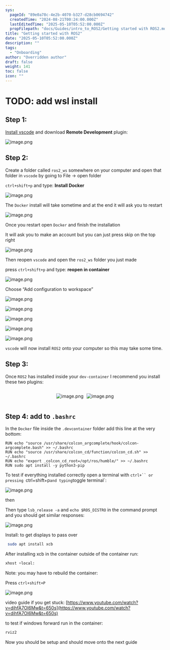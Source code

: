```yaml
---
sys:
  pageId: "89e0a78c-4e2b-4070-b327-d28cb0694742"
  createdTime: "2024-08-21T00:24:00.000Z"
  lastEditedTime: "2025-05-10T05:52:00.000Z"
  propFilepath: "docs/Guides/intro_to_ROS2/Getting started with ROS2.md"
title: "Getting started with ROS2"
date: "2025-05-10T05:52:00.000Z"
description: ""
tags:
  - "Onboarding"
author: "Overridden author"
draft: false
weight: 141
toc: false
icon: ""
---
```


# TODO: add wsl install

## Step 1:

[Install vscode](https://code.visualstudio.com/download) and download **Remote Development** plugin:

![image.png](https://prod-files-secure.s3.us-west-2.amazonaws.com/d518164a-d88e-44d1-a4ee-3adb3bd8bce0/efb52993-1881-4a40-b95e-6f020334f022/image.png?X-Amz-Algorithm=AWS4-HMAC-SHA256&X-Amz-Content-Sha256=UNSIGNED-PAYLOAD&X-Amz-Credential=ASIAZI2LB466WID7THYL%2F20250526%2Fus-west-2%2Fs3%2Faws4_request&X-Amz-Date=20250526T081926Z&X-Amz-Expires=3600&X-Amz-Security-Token=IQoJb3JpZ2luX2VjEHYaCXVzLXdlc3QtMiJIMEYCIQDtBdWgd1WRQ5FUlzjbgrQSeVJkC0sP2va9oal0nHglNwIhANUPzlcnLdFX7XSoT%2FKBPE1c1rkiFQogSJBUJei74%2Fy1Kv8DCD8QABoMNjM3NDIzMTgzODA1IgxXx98U48IWK33Ihbwq3APP51EJxxto%2BD%2FxP4QHpp4%2B8m%2Bay9pyOJVgYLysEM8Imf15E5ZsvbAWE%2B8rruSXDmgMSgjNpBZiBcKAa61%2BbPC8DP7jvExVkBBJh5ZpFugwt0Z3QMT%2FKiTikgggWl32FcvZiwTqYevC4MVJCEj%2FzvwrhKAYuG42RFnDn5hRVsdLs26WdufWUmawD4RsHA30JQSyHuqo2RCA8Zcn3gJOgF3%2BXzLBZgZaGFW%2Fcq4Uo6neUv7HHriM8ATGnuYEd%2BrRHYruUgy5rnhDuA4HYslZT8OAb5%2B5740UbJTi3ZYjFWBvQr%2BOePHPxd%2ByTDCJYf5gKj4WiY%2Bwbjhmcwp%2FZxSSj1iaSgXuZ7sOxb8E48Zonu9s5FnX%2BpGDQNaiIX8UX2ew%2BtRom2qRNpl0kUwDy%2Fm2rkK0cJj1YodGJh18I0DhE8kcGjNoS4lDEkrEf3Sxc2LMN6%2BdQfedbO7989dFnvcQFdsNvulXj52YQCfPQsjqpEwuOVZ6wmdKh3jArNwlFjKXHAs3ygUIVdMF76WZUyd%2Bm46t4ewdjrC1lipWxZnnI3hyYRpWkYBFoVT5lbYqequuLItrQK1RxhTh60vkF%2F7JnIrcOVl6LMgk0yOeIX9HCglLX3b565Q91q0l%2BdhbNzDSjdDBBjqkAWOA7Mujqi8Lhr6S8cYnlG4TAoxHzT0AhCH43acArEfcXlVC691jIehfuzL9ezfAt27jn4AaocV%2BBki%2F5zGGPAxm9f38JOlfeqS%2FV37FcC%2FE%2FELA1dRRZsNbb3bSY4se4Pvjz7lAgkw7VhwqpmFxaHZQukI1Ub8rD7mjenTG%2Fx9MEAoZT%2FjD4Nj9melnan9N6VX%2FqqJAWkPTmDRAYF5eWeJTswfy&X-Amz-Signature=30bccb4fae95f810cc72b36c70babc7dcf1f239394f67490866f8280d0ab98e2&X-Amz-SignedHeaders=host&x-id=GetObject)

## Step 2:

Create a folder called `ros2_ws` somewhere on your computer and open that folder in `vscode` by going to File → open folder 

`ctrl+shift+p` and type: **Install Docker**

![image.png](https://prod-files-secure.s3.us-west-2.amazonaws.com/d518164a-d88e-44d1-a4ee-3adb3bd8bce0/2269dc0e-1cd5-47ff-bceb-c04ad9b2eab0/image.png?X-Amz-Algorithm=AWS4-HMAC-SHA256&X-Amz-Content-Sha256=UNSIGNED-PAYLOAD&X-Amz-Credential=ASIAZI2LB466WID7THYL%2F20250526%2Fus-west-2%2Fs3%2Faws4_request&X-Amz-Date=20250526T081926Z&X-Amz-Expires=3600&X-Amz-Security-Token=IQoJb3JpZ2luX2VjEHYaCXVzLXdlc3QtMiJIMEYCIQDtBdWgd1WRQ5FUlzjbgrQSeVJkC0sP2va9oal0nHglNwIhANUPzlcnLdFX7XSoT%2FKBPE1c1rkiFQogSJBUJei74%2Fy1Kv8DCD8QABoMNjM3NDIzMTgzODA1IgxXx98U48IWK33Ihbwq3APP51EJxxto%2BD%2FxP4QHpp4%2B8m%2Bay9pyOJVgYLysEM8Imf15E5ZsvbAWE%2B8rruSXDmgMSgjNpBZiBcKAa61%2BbPC8DP7jvExVkBBJh5ZpFugwt0Z3QMT%2FKiTikgggWl32FcvZiwTqYevC4MVJCEj%2FzvwrhKAYuG42RFnDn5hRVsdLs26WdufWUmawD4RsHA30JQSyHuqo2RCA8Zcn3gJOgF3%2BXzLBZgZaGFW%2Fcq4Uo6neUv7HHriM8ATGnuYEd%2BrRHYruUgy5rnhDuA4HYslZT8OAb5%2B5740UbJTi3ZYjFWBvQr%2BOePHPxd%2ByTDCJYf5gKj4WiY%2Bwbjhmcwp%2FZxSSj1iaSgXuZ7sOxb8E48Zonu9s5FnX%2BpGDQNaiIX8UX2ew%2BtRom2qRNpl0kUwDy%2Fm2rkK0cJj1YodGJh18I0DhE8kcGjNoS4lDEkrEf3Sxc2LMN6%2BdQfedbO7989dFnvcQFdsNvulXj52YQCfPQsjqpEwuOVZ6wmdKh3jArNwlFjKXHAs3ygUIVdMF76WZUyd%2Bm46t4ewdjrC1lipWxZnnI3hyYRpWkYBFoVT5lbYqequuLItrQK1RxhTh60vkF%2F7JnIrcOVl6LMgk0yOeIX9HCglLX3b565Q91q0l%2BdhbNzDSjdDBBjqkAWOA7Mujqi8Lhr6S8cYnlG4TAoxHzT0AhCH43acArEfcXlVC691jIehfuzL9ezfAt27jn4AaocV%2BBki%2F5zGGPAxm9f38JOlfeqS%2FV37FcC%2FE%2FELA1dRRZsNbb3bSY4se4Pvjz7lAgkw7VhwqpmFxaHZQukI1Ub8rD7mjenTG%2Fx9MEAoZT%2FjD4Nj9melnan9N6VX%2FqqJAWkPTmDRAYF5eWeJTswfy&X-Amz-Signature=a078b2ba55ac49e0f8b1c5b344fe3748cc7c10c2c1eb760cd7161d8467ab1fb6&X-Amz-SignedHeaders=host&x-id=GetObject)

The `Docker` install will take sometime and at the end it will ask you to restart

![image.png](https://prod-files-secure.s3.us-west-2.amazonaws.com/d518164a-d88e-44d1-a4ee-3adb3bd8bce0/ed233f78-be33-4b1f-b89c-9c346c0e961e/image.png?X-Amz-Algorithm=AWS4-HMAC-SHA256&X-Amz-Content-Sha256=UNSIGNED-PAYLOAD&X-Amz-Credential=ASIAZI2LB466WID7THYL%2F20250526%2Fus-west-2%2Fs3%2Faws4_request&X-Amz-Date=20250526T081926Z&X-Amz-Expires=3600&X-Amz-Security-Token=IQoJb3JpZ2luX2VjEHYaCXVzLXdlc3QtMiJIMEYCIQDtBdWgd1WRQ5FUlzjbgrQSeVJkC0sP2va9oal0nHglNwIhANUPzlcnLdFX7XSoT%2FKBPE1c1rkiFQogSJBUJei74%2Fy1Kv8DCD8QABoMNjM3NDIzMTgzODA1IgxXx98U48IWK33Ihbwq3APP51EJxxto%2BD%2FxP4QHpp4%2B8m%2Bay9pyOJVgYLysEM8Imf15E5ZsvbAWE%2B8rruSXDmgMSgjNpBZiBcKAa61%2BbPC8DP7jvExVkBBJh5ZpFugwt0Z3QMT%2FKiTikgggWl32FcvZiwTqYevC4MVJCEj%2FzvwrhKAYuG42RFnDn5hRVsdLs26WdufWUmawD4RsHA30JQSyHuqo2RCA8Zcn3gJOgF3%2BXzLBZgZaGFW%2Fcq4Uo6neUv7HHriM8ATGnuYEd%2BrRHYruUgy5rnhDuA4HYslZT8OAb5%2B5740UbJTi3ZYjFWBvQr%2BOePHPxd%2ByTDCJYf5gKj4WiY%2Bwbjhmcwp%2FZxSSj1iaSgXuZ7sOxb8E48Zonu9s5FnX%2BpGDQNaiIX8UX2ew%2BtRom2qRNpl0kUwDy%2Fm2rkK0cJj1YodGJh18I0DhE8kcGjNoS4lDEkrEf3Sxc2LMN6%2BdQfedbO7989dFnvcQFdsNvulXj52YQCfPQsjqpEwuOVZ6wmdKh3jArNwlFjKXHAs3ygUIVdMF76WZUyd%2Bm46t4ewdjrC1lipWxZnnI3hyYRpWkYBFoVT5lbYqequuLItrQK1RxhTh60vkF%2F7JnIrcOVl6LMgk0yOeIX9HCglLX3b565Q91q0l%2BdhbNzDSjdDBBjqkAWOA7Mujqi8Lhr6S8cYnlG4TAoxHzT0AhCH43acArEfcXlVC691jIehfuzL9ezfAt27jn4AaocV%2BBki%2F5zGGPAxm9f38JOlfeqS%2FV37FcC%2FE%2FELA1dRRZsNbb3bSY4se4Pvjz7lAgkw7VhwqpmFxaHZQukI1Ub8rD7mjenTG%2Fx9MEAoZT%2FjD4Nj9melnan9N6VX%2FqqJAWkPTmDRAYF5eWeJTswfy&X-Amz-Signature=932123dccd595c49666336820f6ed1dc818ba5f0310e85cbf5ef23ef5261ea07&X-Amz-SignedHeaders=host&x-id=GetObject)

Once you restart open `Docker` and finish the installation

It will ask you to make an account but you can just press skip on the top right

![image.png](https://prod-files-secure.s3.us-west-2.amazonaws.com/d518164a-d88e-44d1-a4ee-3adb3bd8bce0/21010ad9-1659-4fd9-9f59-9932a09b2a3d/image.png?X-Amz-Algorithm=AWS4-HMAC-SHA256&X-Amz-Content-Sha256=UNSIGNED-PAYLOAD&X-Amz-Credential=ASIAZI2LB466WID7THYL%2F20250526%2Fus-west-2%2Fs3%2Faws4_request&X-Amz-Date=20250526T081926Z&X-Amz-Expires=3600&X-Amz-Security-Token=IQoJb3JpZ2luX2VjEHYaCXVzLXdlc3QtMiJIMEYCIQDtBdWgd1WRQ5FUlzjbgrQSeVJkC0sP2va9oal0nHglNwIhANUPzlcnLdFX7XSoT%2FKBPE1c1rkiFQogSJBUJei74%2Fy1Kv8DCD8QABoMNjM3NDIzMTgzODA1IgxXx98U48IWK33Ihbwq3APP51EJxxto%2BD%2FxP4QHpp4%2B8m%2Bay9pyOJVgYLysEM8Imf15E5ZsvbAWE%2B8rruSXDmgMSgjNpBZiBcKAa61%2BbPC8DP7jvExVkBBJh5ZpFugwt0Z3QMT%2FKiTikgggWl32FcvZiwTqYevC4MVJCEj%2FzvwrhKAYuG42RFnDn5hRVsdLs26WdufWUmawD4RsHA30JQSyHuqo2RCA8Zcn3gJOgF3%2BXzLBZgZaGFW%2Fcq4Uo6neUv7HHriM8ATGnuYEd%2BrRHYruUgy5rnhDuA4HYslZT8OAb5%2B5740UbJTi3ZYjFWBvQr%2BOePHPxd%2ByTDCJYf5gKj4WiY%2Bwbjhmcwp%2FZxSSj1iaSgXuZ7sOxb8E48Zonu9s5FnX%2BpGDQNaiIX8UX2ew%2BtRom2qRNpl0kUwDy%2Fm2rkK0cJj1YodGJh18I0DhE8kcGjNoS4lDEkrEf3Sxc2LMN6%2BdQfedbO7989dFnvcQFdsNvulXj52YQCfPQsjqpEwuOVZ6wmdKh3jArNwlFjKXHAs3ygUIVdMF76WZUyd%2Bm46t4ewdjrC1lipWxZnnI3hyYRpWkYBFoVT5lbYqequuLItrQK1RxhTh60vkF%2F7JnIrcOVl6LMgk0yOeIX9HCglLX3b565Q91q0l%2BdhbNzDSjdDBBjqkAWOA7Mujqi8Lhr6S8cYnlG4TAoxHzT0AhCH43acArEfcXlVC691jIehfuzL9ezfAt27jn4AaocV%2BBki%2F5zGGPAxm9f38JOlfeqS%2FV37FcC%2FE%2FELA1dRRZsNbb3bSY4se4Pvjz7lAgkw7VhwqpmFxaHZQukI1Ub8rD7mjenTG%2Fx9MEAoZT%2FjD4Nj9melnan9N6VX%2FqqJAWkPTmDRAYF5eWeJTswfy&X-Amz-Signature=4c95a671128fd8d026c80d30b9f33062a9c2411df490faf74a606f2a7d5be2b4&X-Amz-SignedHeaders=host&x-id=GetObject)

Then reopen `vscode` and open the `ros2_ws` folder you just made

press `ctrl+shift+p` and type: **reopen in container**

![image.png](https://prod-files-secure.s3.us-west-2.amazonaws.com/d518164a-d88e-44d1-a4ee-3adb3bd8bce0/4e93b8c2-41ad-488c-8095-c74205196118/image.png?X-Amz-Algorithm=AWS4-HMAC-SHA256&X-Amz-Content-Sha256=UNSIGNED-PAYLOAD&X-Amz-Credential=ASIAZI2LB466WID7THYL%2F20250526%2Fus-west-2%2Fs3%2Faws4_request&X-Amz-Date=20250526T081926Z&X-Amz-Expires=3600&X-Amz-Security-Token=IQoJb3JpZ2luX2VjEHYaCXVzLXdlc3QtMiJIMEYCIQDtBdWgd1WRQ5FUlzjbgrQSeVJkC0sP2va9oal0nHglNwIhANUPzlcnLdFX7XSoT%2FKBPE1c1rkiFQogSJBUJei74%2Fy1Kv8DCD8QABoMNjM3NDIzMTgzODA1IgxXx98U48IWK33Ihbwq3APP51EJxxto%2BD%2FxP4QHpp4%2B8m%2Bay9pyOJVgYLysEM8Imf15E5ZsvbAWE%2B8rruSXDmgMSgjNpBZiBcKAa61%2BbPC8DP7jvExVkBBJh5ZpFugwt0Z3QMT%2FKiTikgggWl32FcvZiwTqYevC4MVJCEj%2FzvwrhKAYuG42RFnDn5hRVsdLs26WdufWUmawD4RsHA30JQSyHuqo2RCA8Zcn3gJOgF3%2BXzLBZgZaGFW%2Fcq4Uo6neUv7HHriM8ATGnuYEd%2BrRHYruUgy5rnhDuA4HYslZT8OAb5%2B5740UbJTi3ZYjFWBvQr%2BOePHPxd%2ByTDCJYf5gKj4WiY%2Bwbjhmcwp%2FZxSSj1iaSgXuZ7sOxb8E48Zonu9s5FnX%2BpGDQNaiIX8UX2ew%2BtRom2qRNpl0kUwDy%2Fm2rkK0cJj1YodGJh18I0DhE8kcGjNoS4lDEkrEf3Sxc2LMN6%2BdQfedbO7989dFnvcQFdsNvulXj52YQCfPQsjqpEwuOVZ6wmdKh3jArNwlFjKXHAs3ygUIVdMF76WZUyd%2Bm46t4ewdjrC1lipWxZnnI3hyYRpWkYBFoVT5lbYqequuLItrQK1RxhTh60vkF%2F7JnIrcOVl6LMgk0yOeIX9HCglLX3b565Q91q0l%2BdhbNzDSjdDBBjqkAWOA7Mujqi8Lhr6S8cYnlG4TAoxHzT0AhCH43acArEfcXlVC691jIehfuzL9ezfAt27jn4AaocV%2BBki%2F5zGGPAxm9f38JOlfeqS%2FV37FcC%2FE%2FELA1dRRZsNbb3bSY4se4Pvjz7lAgkw7VhwqpmFxaHZQukI1Ub8rD7mjenTG%2Fx9MEAoZT%2FjD4Nj9melnan9N6VX%2FqqJAWkPTmDRAYF5eWeJTswfy&X-Amz-Signature=3f2593ac5bd3c6ab68ec0965c2c62d9984fb66c2b5f51f4eada50cfc682bcc6f&X-Amz-SignedHeaders=host&x-id=GetObject)

Choose “Add configuration to workspace”

![image.png](https://prod-files-secure.s3.us-west-2.amazonaws.com/d518164a-d88e-44d1-a4ee-3adb3bd8bce0/9560b282-5060-4989-ba37-97e7b2c22476/image.png?X-Amz-Algorithm=AWS4-HMAC-SHA256&X-Amz-Content-Sha256=UNSIGNED-PAYLOAD&X-Amz-Credential=ASIAZI2LB466WID7THYL%2F20250526%2Fus-west-2%2Fs3%2Faws4_request&X-Amz-Date=20250526T081926Z&X-Amz-Expires=3600&X-Amz-Security-Token=IQoJb3JpZ2luX2VjEHYaCXVzLXdlc3QtMiJIMEYCIQDtBdWgd1WRQ5FUlzjbgrQSeVJkC0sP2va9oal0nHglNwIhANUPzlcnLdFX7XSoT%2FKBPE1c1rkiFQogSJBUJei74%2Fy1Kv8DCD8QABoMNjM3NDIzMTgzODA1IgxXx98U48IWK33Ihbwq3APP51EJxxto%2BD%2FxP4QHpp4%2B8m%2Bay9pyOJVgYLysEM8Imf15E5ZsvbAWE%2B8rruSXDmgMSgjNpBZiBcKAa61%2BbPC8DP7jvExVkBBJh5ZpFugwt0Z3QMT%2FKiTikgggWl32FcvZiwTqYevC4MVJCEj%2FzvwrhKAYuG42RFnDn5hRVsdLs26WdufWUmawD4RsHA30JQSyHuqo2RCA8Zcn3gJOgF3%2BXzLBZgZaGFW%2Fcq4Uo6neUv7HHriM8ATGnuYEd%2BrRHYruUgy5rnhDuA4HYslZT8OAb5%2B5740UbJTi3ZYjFWBvQr%2BOePHPxd%2ByTDCJYf5gKj4WiY%2Bwbjhmcwp%2FZxSSj1iaSgXuZ7sOxb8E48Zonu9s5FnX%2BpGDQNaiIX8UX2ew%2BtRom2qRNpl0kUwDy%2Fm2rkK0cJj1YodGJh18I0DhE8kcGjNoS4lDEkrEf3Sxc2LMN6%2BdQfedbO7989dFnvcQFdsNvulXj52YQCfPQsjqpEwuOVZ6wmdKh3jArNwlFjKXHAs3ygUIVdMF76WZUyd%2Bm46t4ewdjrC1lipWxZnnI3hyYRpWkYBFoVT5lbYqequuLItrQK1RxhTh60vkF%2F7JnIrcOVl6LMgk0yOeIX9HCglLX3b565Q91q0l%2BdhbNzDSjdDBBjqkAWOA7Mujqi8Lhr6S8cYnlG4TAoxHzT0AhCH43acArEfcXlVC691jIehfuzL9ezfAt27jn4AaocV%2BBki%2F5zGGPAxm9f38JOlfeqS%2FV37FcC%2FE%2FELA1dRRZsNbb3bSY4se4Pvjz7lAgkw7VhwqpmFxaHZQukI1Ub8rD7mjenTG%2Fx9MEAoZT%2FjD4Nj9melnan9N6VX%2FqqJAWkPTmDRAYF5eWeJTswfy&X-Amz-Signature=d601ffe294770aaceaadbda77088578471794e51e10e0ad8b2979b1eb6964b4e&X-Amz-SignedHeaders=host&x-id=GetObject)

![image.png](https://prod-files-secure.s3.us-west-2.amazonaws.com/d518164a-d88e-44d1-a4ee-3adb3bd8bce0/2ee63f81-886b-48e8-a553-dc6e5eac99e4/image.png?X-Amz-Algorithm=AWS4-HMAC-SHA256&X-Amz-Content-Sha256=UNSIGNED-PAYLOAD&X-Amz-Credential=ASIAZI2LB466WID7THYL%2F20250526%2Fus-west-2%2Fs3%2Faws4_request&X-Amz-Date=20250526T081926Z&X-Amz-Expires=3600&X-Amz-Security-Token=IQoJb3JpZ2luX2VjEHYaCXVzLXdlc3QtMiJIMEYCIQDtBdWgd1WRQ5FUlzjbgrQSeVJkC0sP2va9oal0nHglNwIhANUPzlcnLdFX7XSoT%2FKBPE1c1rkiFQogSJBUJei74%2Fy1Kv8DCD8QABoMNjM3NDIzMTgzODA1IgxXx98U48IWK33Ihbwq3APP51EJxxto%2BD%2FxP4QHpp4%2B8m%2Bay9pyOJVgYLysEM8Imf15E5ZsvbAWE%2B8rruSXDmgMSgjNpBZiBcKAa61%2BbPC8DP7jvExVkBBJh5ZpFugwt0Z3QMT%2FKiTikgggWl32FcvZiwTqYevC4MVJCEj%2FzvwrhKAYuG42RFnDn5hRVsdLs26WdufWUmawD4RsHA30JQSyHuqo2RCA8Zcn3gJOgF3%2BXzLBZgZaGFW%2Fcq4Uo6neUv7HHriM8ATGnuYEd%2BrRHYruUgy5rnhDuA4HYslZT8OAb5%2B5740UbJTi3ZYjFWBvQr%2BOePHPxd%2ByTDCJYf5gKj4WiY%2Bwbjhmcwp%2FZxSSj1iaSgXuZ7sOxb8E48Zonu9s5FnX%2BpGDQNaiIX8UX2ew%2BtRom2qRNpl0kUwDy%2Fm2rkK0cJj1YodGJh18I0DhE8kcGjNoS4lDEkrEf3Sxc2LMN6%2BdQfedbO7989dFnvcQFdsNvulXj52YQCfPQsjqpEwuOVZ6wmdKh3jArNwlFjKXHAs3ygUIVdMF76WZUyd%2Bm46t4ewdjrC1lipWxZnnI3hyYRpWkYBFoVT5lbYqequuLItrQK1RxhTh60vkF%2F7JnIrcOVl6LMgk0yOeIX9HCglLX3b565Q91q0l%2BdhbNzDSjdDBBjqkAWOA7Mujqi8Lhr6S8cYnlG4TAoxHzT0AhCH43acArEfcXlVC691jIehfuzL9ezfAt27jn4AaocV%2BBki%2F5zGGPAxm9f38JOlfeqS%2FV37FcC%2FE%2FELA1dRRZsNbb3bSY4se4Pvjz7lAgkw7VhwqpmFxaHZQukI1Ub8rD7mjenTG%2Fx9MEAoZT%2FjD4Nj9melnan9N6VX%2FqqJAWkPTmDRAYF5eWeJTswfy&X-Amz-Signature=fbe41c3a01110c0220e092df16a8359d72fa2f4dc6c16ac6530d15026491a2f2&X-Amz-SignedHeaders=host&x-id=GetObject)

![image.png](https://prod-files-secure.s3.us-west-2.amazonaws.com/d518164a-d88e-44d1-a4ee-3adb3bd8bce0/ae1580b2-b048-407e-aed9-b584224a7a04/image.png?X-Amz-Algorithm=AWS4-HMAC-SHA256&X-Amz-Content-Sha256=UNSIGNED-PAYLOAD&X-Amz-Credential=ASIAZI2LB466WID7THYL%2F20250526%2Fus-west-2%2Fs3%2Faws4_request&X-Amz-Date=20250526T081926Z&X-Amz-Expires=3600&X-Amz-Security-Token=IQoJb3JpZ2luX2VjEHYaCXVzLXdlc3QtMiJIMEYCIQDtBdWgd1WRQ5FUlzjbgrQSeVJkC0sP2va9oal0nHglNwIhANUPzlcnLdFX7XSoT%2FKBPE1c1rkiFQogSJBUJei74%2Fy1Kv8DCD8QABoMNjM3NDIzMTgzODA1IgxXx98U48IWK33Ihbwq3APP51EJxxto%2BD%2FxP4QHpp4%2B8m%2Bay9pyOJVgYLysEM8Imf15E5ZsvbAWE%2B8rruSXDmgMSgjNpBZiBcKAa61%2BbPC8DP7jvExVkBBJh5ZpFugwt0Z3QMT%2FKiTikgggWl32FcvZiwTqYevC4MVJCEj%2FzvwrhKAYuG42RFnDn5hRVsdLs26WdufWUmawD4RsHA30JQSyHuqo2RCA8Zcn3gJOgF3%2BXzLBZgZaGFW%2Fcq4Uo6neUv7HHriM8ATGnuYEd%2BrRHYruUgy5rnhDuA4HYslZT8OAb5%2B5740UbJTi3ZYjFWBvQr%2BOePHPxd%2ByTDCJYf5gKj4WiY%2Bwbjhmcwp%2FZxSSj1iaSgXuZ7sOxb8E48Zonu9s5FnX%2BpGDQNaiIX8UX2ew%2BtRom2qRNpl0kUwDy%2Fm2rkK0cJj1YodGJh18I0DhE8kcGjNoS4lDEkrEf3Sxc2LMN6%2BdQfedbO7989dFnvcQFdsNvulXj52YQCfPQsjqpEwuOVZ6wmdKh3jArNwlFjKXHAs3ygUIVdMF76WZUyd%2Bm46t4ewdjrC1lipWxZnnI3hyYRpWkYBFoVT5lbYqequuLItrQK1RxhTh60vkF%2F7JnIrcOVl6LMgk0yOeIX9HCglLX3b565Q91q0l%2BdhbNzDSjdDBBjqkAWOA7Mujqi8Lhr6S8cYnlG4TAoxHzT0AhCH43acArEfcXlVC691jIehfuzL9ezfAt27jn4AaocV%2BBki%2F5zGGPAxm9f38JOlfeqS%2FV37FcC%2FE%2FELA1dRRZsNbb3bSY4se4Pvjz7lAgkw7VhwqpmFxaHZQukI1Ub8rD7mjenTG%2Fx9MEAoZT%2FjD4Nj9melnan9N6VX%2FqqJAWkPTmDRAYF5eWeJTswfy&X-Amz-Signature=acb5090d4e4fb7656a6b77b1b9cf3cca09e68eb167aef1536fa66c09e2af5285&X-Amz-SignedHeaders=host&x-id=GetObject)

![image.png](https://prod-files-secure.s3.us-west-2.amazonaws.com/d518164a-d88e-44d1-a4ee-3adb3bd8bce0/53255b28-f75e-430f-b9e3-c0ac8577e42b/image.png?X-Amz-Algorithm=AWS4-HMAC-SHA256&X-Amz-Content-Sha256=UNSIGNED-PAYLOAD&X-Amz-Credential=ASIAZI2LB466WID7THYL%2F20250526%2Fus-west-2%2Fs3%2Faws4_request&X-Amz-Date=20250526T081926Z&X-Amz-Expires=3600&X-Amz-Security-Token=IQoJb3JpZ2luX2VjEHYaCXVzLXdlc3QtMiJIMEYCIQDtBdWgd1WRQ5FUlzjbgrQSeVJkC0sP2va9oal0nHglNwIhANUPzlcnLdFX7XSoT%2FKBPE1c1rkiFQogSJBUJei74%2Fy1Kv8DCD8QABoMNjM3NDIzMTgzODA1IgxXx98U48IWK33Ihbwq3APP51EJxxto%2BD%2FxP4QHpp4%2B8m%2Bay9pyOJVgYLysEM8Imf15E5ZsvbAWE%2B8rruSXDmgMSgjNpBZiBcKAa61%2BbPC8DP7jvExVkBBJh5ZpFugwt0Z3QMT%2FKiTikgggWl32FcvZiwTqYevC4MVJCEj%2FzvwrhKAYuG42RFnDn5hRVsdLs26WdufWUmawD4RsHA30JQSyHuqo2RCA8Zcn3gJOgF3%2BXzLBZgZaGFW%2Fcq4Uo6neUv7HHriM8ATGnuYEd%2BrRHYruUgy5rnhDuA4HYslZT8OAb5%2B5740UbJTi3ZYjFWBvQr%2BOePHPxd%2ByTDCJYf5gKj4WiY%2Bwbjhmcwp%2FZxSSj1iaSgXuZ7sOxb8E48Zonu9s5FnX%2BpGDQNaiIX8UX2ew%2BtRom2qRNpl0kUwDy%2Fm2rkK0cJj1YodGJh18I0DhE8kcGjNoS4lDEkrEf3Sxc2LMN6%2BdQfedbO7989dFnvcQFdsNvulXj52YQCfPQsjqpEwuOVZ6wmdKh3jArNwlFjKXHAs3ygUIVdMF76WZUyd%2Bm46t4ewdjrC1lipWxZnnI3hyYRpWkYBFoVT5lbYqequuLItrQK1RxhTh60vkF%2F7JnIrcOVl6LMgk0yOeIX9HCglLX3b565Q91q0l%2BdhbNzDSjdDBBjqkAWOA7Mujqi8Lhr6S8cYnlG4TAoxHzT0AhCH43acArEfcXlVC691jIehfuzL9ezfAt27jn4AaocV%2BBki%2F5zGGPAxm9f38JOlfeqS%2FV37FcC%2FE%2FELA1dRRZsNbb3bSY4se4Pvjz7lAgkw7VhwqpmFxaHZQukI1Ub8rD7mjenTG%2Fx9MEAoZT%2FjD4Nj9melnan9N6VX%2FqqJAWkPTmDRAYF5eWeJTswfy&X-Amz-Signature=a701727565bf18ff08bca0d0dc3717672ebcf88d4ada874c0dc6dfc7709e37d8&X-Amz-SignedHeaders=host&x-id=GetObject)

![image.png](https://prod-files-secure.s3.us-west-2.amazonaws.com/d518164a-d88e-44d1-a4ee-3adb3bd8bce0/7c562767-5af9-4ffb-97d1-327bcdf4ee00/image.png?X-Amz-Algorithm=AWS4-HMAC-SHA256&X-Amz-Content-Sha256=UNSIGNED-PAYLOAD&X-Amz-Credential=ASIAZI2LB466WID7THYL%2F20250526%2Fus-west-2%2Fs3%2Faws4_request&X-Amz-Date=20250526T081926Z&X-Amz-Expires=3600&X-Amz-Security-Token=IQoJb3JpZ2luX2VjEHYaCXVzLXdlc3QtMiJIMEYCIQDtBdWgd1WRQ5FUlzjbgrQSeVJkC0sP2va9oal0nHglNwIhANUPzlcnLdFX7XSoT%2FKBPE1c1rkiFQogSJBUJei74%2Fy1Kv8DCD8QABoMNjM3NDIzMTgzODA1IgxXx98U48IWK33Ihbwq3APP51EJxxto%2BD%2FxP4QHpp4%2B8m%2Bay9pyOJVgYLysEM8Imf15E5ZsvbAWE%2B8rruSXDmgMSgjNpBZiBcKAa61%2BbPC8DP7jvExVkBBJh5ZpFugwt0Z3QMT%2FKiTikgggWl32FcvZiwTqYevC4MVJCEj%2FzvwrhKAYuG42RFnDn5hRVsdLs26WdufWUmawD4RsHA30JQSyHuqo2RCA8Zcn3gJOgF3%2BXzLBZgZaGFW%2Fcq4Uo6neUv7HHriM8ATGnuYEd%2BrRHYruUgy5rnhDuA4HYslZT8OAb5%2B5740UbJTi3ZYjFWBvQr%2BOePHPxd%2ByTDCJYf5gKj4WiY%2Bwbjhmcwp%2FZxSSj1iaSgXuZ7sOxb8E48Zonu9s5FnX%2BpGDQNaiIX8UX2ew%2BtRom2qRNpl0kUwDy%2Fm2rkK0cJj1YodGJh18I0DhE8kcGjNoS4lDEkrEf3Sxc2LMN6%2BdQfedbO7989dFnvcQFdsNvulXj52YQCfPQsjqpEwuOVZ6wmdKh3jArNwlFjKXHAs3ygUIVdMF76WZUyd%2Bm46t4ewdjrC1lipWxZnnI3hyYRpWkYBFoVT5lbYqequuLItrQK1RxhTh60vkF%2F7JnIrcOVl6LMgk0yOeIX9HCglLX3b565Q91q0l%2BdhbNzDSjdDBBjqkAWOA7Mujqi8Lhr6S8cYnlG4TAoxHzT0AhCH43acArEfcXlVC691jIehfuzL9ezfAt27jn4AaocV%2BBki%2F5zGGPAxm9f38JOlfeqS%2FV37FcC%2FE%2FELA1dRRZsNbb3bSY4se4Pvjz7lAgkw7VhwqpmFxaHZQukI1Ub8rD7mjenTG%2Fx9MEAoZT%2FjD4Nj9melnan9N6VX%2FqqJAWkPTmDRAYF5eWeJTswfy&X-Amz-Signature=4fa03cc7277f94b358a61c2727f52912c6f273f17ab456994f4036a4f87e34d6&X-Amz-SignedHeaders=host&x-id=GetObject)

`vscode` will now install `ROS2` onto your computer so this may take some time.

## Step 3:

Once `ROS2` has installed inside your `dev-container` I recommend you install these two plugins:

<div style="display: flex;flex-direction: row; column-gap:10px; max-width: 630px;justify-content: center;">
<div>

![image.png](https://prod-files-secure.s3.us-west-2.amazonaws.com/d518164a-d88e-44d1-a4ee-3adb3bd8bce0/3fc3d550-5a54-4ba1-ba6b-faa01cdb7369/image.png?X-Amz-Algorithm=AWS4-HMAC-SHA256&X-Amz-Content-Sha256=UNSIGNED-PAYLOAD&X-Amz-Credential=ASIAZI2LB466QS5UOFNZ%2F20250526%2Fus-west-2%2Fs3%2Faws4_request&X-Amz-Date=20250526T081937Z&X-Amz-Expires=3600&X-Amz-Security-Token=IQoJb3JpZ2luX2VjEHYaCXVzLXdlc3QtMiJGMEQCIHazpxNEXeBWTCxGhSj%2Fqhc4V2gH7WbowYI1rti5uNEPAiBrvJv2yr2ArClDA5r%2FBEFyLNCY3%2F3%2FkFBPdJjFA3hyTyr%2FAwg%2FEAAaDDYzNzQyMzE4MzgwNSIMvZVKV0G2cT%2BkdmFUKtwDFy24rKJdZvjOe5kY4%2BPHvi2aBJY3caUpmI8m3a1gh%2BJwYeCVbvWdSKeFGLQW7AObHNCA24KI6ELABhXEFcxeq%2BZikqsYnRsFtHiTpP3LdQWVkiX9DgrmwDAuzCfxWvLFnCB0J8wpgOkrRS4lbgecAd%2FnPb1kyi4uW3IF4W3Opa7S6mpL4MmTb8h%2BGDA8Si7h7y7Yr8at88KQDrdfJkhh3e5HgXzIGNoIwcLJCIzVmnnHvACsvQXcWZJwFuxte7%2FTsBZzHjd%2BXtOkgRGSRRhtPA1kHKu4qKa0cR%2B%2FwiXmui%2F%2BL1FjEsAC5B5VcsVwsHaWtDcnXWpKESvUjftCxZQ%2FglWh2NL%2BDmJnQJL1rju2HPy8t%2F76XgIRqo3aS6MS6%2FmeRpG3s4sCloMklTXcWsBd12nydQ91F%2FJMhpFyEZAB%2Bc8bcjtVwydLhxTOr9hMD7Kym1nvZjNUgAL1pcodgAfI3oblMgpeE5ht1%2FFmk%2F19h%2BvjOzsnQX7YVE9f1vThl3WFwXWiLg3ZNxvQ7AiwHhDR4YN1g5xYjPHy%2FrLZ2bU1SQEeUHtcIdC9XK6cLNakcR4LeFY1D4Q3KaXbE6AScJ0OyOBl8JK7MX%2BzM0Tbx1Zq03FzVPyaSzwRQqiKkeEw2o3QwQY6pgGdtqGbFic2EAYFwsOk%2F2d7ep8%2F2C4f1lAcuALs1ePJOjMifZb5G8fBEFOsZisC1WVyISUpxiUHzcWnwDBVzbAYio8ztzBScaLib0%2BXf1WZRK%2F27psNOXbQptpUPZKwmZXNz2i4B1aeJbCjLCA6iTUfdPPC8SLhIUlma4yz48k5dq8lyDHpuIMUX7Y%2FiSwlX%2BglBgXwqKTaHAF5pbIW4%2B6aycvjoAMT&X-Amz-Signature=345a5752049683dfc0053aaadb15efa328c9e31c6ad184811b9124590002f5da&X-Amz-SignedHeaders=host&x-id=GetObject)

</div>
<div>

![image.png](https://prod-files-secure.s3.us-west-2.amazonaws.com/d518164a-d88e-44d1-a4ee-3adb3bd8bce0/d994cc66-13c2-4093-a5a3-f84cf4601a82/image.png?X-Amz-Algorithm=AWS4-HMAC-SHA256&X-Amz-Content-Sha256=UNSIGNED-PAYLOAD&X-Amz-Credential=ASIAZI2LB466YGRP7KV4%2F20250526%2Fus-west-2%2Fs3%2Faws4_request&X-Amz-Date=20250526T081940Z&X-Amz-Expires=3600&X-Amz-Security-Token=IQoJb3JpZ2luX2VjEHYaCXVzLXdlc3QtMiJHMEUCIQCkQENpz6zA3K%2B9BQiBcHFY6vpJ4I%2FV3TSAhHRcfbltbgIgcPzbRkBKK8EeeeMR%2FtRxBYFY8%2F%2BNwmWWlZTqkeu6bXgq%2FwMIPxAAGgw2Mzc0MjMxODM4MDUiDJIf60EXS1Jk0oAHKCrcA4Kho6dk1h6mLm59Gaskvv3L65ziLMeJL%2Fo2HFGxAA3182n6BXEQf7esJr03habi%2B9%2BfPzUzmkRCOIdm230p%2Ff5NdKM%2FKPmxBbtEBLjPdRaldxNzaEKGf3Kx2BxutQv%2Fb34ez%2Fp70h6VuF1yRbvYql7A%2FuqegcF1ReNha3%2BXmsCOEWH1eicGmFgqlCWo%2B60xxKe6UVAdC9HjAGsuM7r%2BuNUgbziVH8C0R3zz5jiLs%2Bfjb%2BhoDRYsl1Iw97mmWFaEJ%2FezSqWhnaj0Ekn2YUZRm77SqsHK9uyuEx%2B2yvPiKdamdv5ENdQKDz8vDokuny%2Fsrs80K23108qjTYiu%2BijG28FyCpnCGhAhJ4AL8AKfL12QpCg9NyY3fG6l6%2BHSQTyG%2BpI28xiKPNwT4YPQhesjuoCINFu3tkGNE6ivwvajYjlA7qVFHBcHaYT4UimnK9%2BazsCIxuR7p59x4I8Pg6WfNtSJLHlHkANR8qVonowddz40%2F3qdNqVm%2F7WvPX%2F8iFVvywfnUSWGoa2QUDBAlaBni8yy2IcqBpoLy0ocLZCGcrHHFgfkhmXHoKgWJDmkse3kLbp9VfZAocr7Xr3zf4dpDb08o0vVWVtuCOONHvn3V976kEGuLjna%2FaYQeTRrMOaN0MEGOqUBBLNBqSBs2c%2FRnxHk3KBJTxzfac%2FuCsq3nuN1EeSQTfOQkY%2BAdyUdm5tHSgcCQADJTGAedajrevuJRS6GchbLvCouZ8X1BA0ySH%2BR%2BC1m1BKbLLXqx4iyEdIkVXUSlzD51VDpXFxB1hYTRuVdyTWcNZdaqyz3HBUaHLY%2Flyqd4wCAPrjxCy7azEGKeCNYHbo%2BSS3G%2BNiBTiWCh9JOtwADt6N9Deqx&X-Amz-Signature=1f335ffd614c5729336c63be09b99558f890263ecaf8afe013faf4dce12cbf89&X-Amz-SignedHeaders=host&x-id=GetObject)

</div>
</div>

## Step 4: add to `.bashrc`

In the `Docker` file inside the `.devcontainer` folder add this line at the very bottom: 

```docker
RUN echo "source /usr/share/colcon_argcomplete/hook/colcon-argcomplete.bash" >> ~/.bashrc
RUN echo "source /usr/share/colcon_cd/function/colcon_cd.sh" >> ~/.bashrc
RUN echo "export _colcon_cd_root=/opt/ros/humble/" >> ~/.bashrc
RUN sudo apt install -y python3-pip 
```

To test if everything installed correctly open a terminal with `ctrl+`` or pressing `ctrl+shift+p` and typing `toggle terminal`:

![image.png](https://prod-files-secure.s3.us-west-2.amazonaws.com/d518164a-d88e-44d1-a4ee-3adb3bd8bce0/6a4943d8-b04e-4c02-9a58-775f3384d1a5/image.png?X-Amz-Algorithm=AWS4-HMAC-SHA256&X-Amz-Content-Sha256=UNSIGNED-PAYLOAD&X-Amz-Credential=ASIAZI2LB466WID7THYL%2F20250526%2Fus-west-2%2Fs3%2Faws4_request&X-Amz-Date=20250526T081926Z&X-Amz-Expires=3600&X-Amz-Security-Token=IQoJb3JpZ2luX2VjEHYaCXVzLXdlc3QtMiJIMEYCIQDtBdWgd1WRQ5FUlzjbgrQSeVJkC0sP2va9oal0nHglNwIhANUPzlcnLdFX7XSoT%2FKBPE1c1rkiFQogSJBUJei74%2Fy1Kv8DCD8QABoMNjM3NDIzMTgzODA1IgxXx98U48IWK33Ihbwq3APP51EJxxto%2BD%2FxP4QHpp4%2B8m%2Bay9pyOJVgYLysEM8Imf15E5ZsvbAWE%2B8rruSXDmgMSgjNpBZiBcKAa61%2BbPC8DP7jvExVkBBJh5ZpFugwt0Z3QMT%2FKiTikgggWl32FcvZiwTqYevC4MVJCEj%2FzvwrhKAYuG42RFnDn5hRVsdLs26WdufWUmawD4RsHA30JQSyHuqo2RCA8Zcn3gJOgF3%2BXzLBZgZaGFW%2Fcq4Uo6neUv7HHriM8ATGnuYEd%2BrRHYruUgy5rnhDuA4HYslZT8OAb5%2B5740UbJTi3ZYjFWBvQr%2BOePHPxd%2ByTDCJYf5gKj4WiY%2Bwbjhmcwp%2FZxSSj1iaSgXuZ7sOxb8E48Zonu9s5FnX%2BpGDQNaiIX8UX2ew%2BtRom2qRNpl0kUwDy%2Fm2rkK0cJj1YodGJh18I0DhE8kcGjNoS4lDEkrEf3Sxc2LMN6%2BdQfedbO7989dFnvcQFdsNvulXj52YQCfPQsjqpEwuOVZ6wmdKh3jArNwlFjKXHAs3ygUIVdMF76WZUyd%2Bm46t4ewdjrC1lipWxZnnI3hyYRpWkYBFoVT5lbYqequuLItrQK1RxhTh60vkF%2F7JnIrcOVl6LMgk0yOeIX9HCglLX3b565Q91q0l%2BdhbNzDSjdDBBjqkAWOA7Mujqi8Lhr6S8cYnlG4TAoxHzT0AhCH43acArEfcXlVC691jIehfuzL9ezfAt27jn4AaocV%2BBki%2F5zGGPAxm9f38JOlfeqS%2FV37FcC%2FE%2FELA1dRRZsNbb3bSY4se4Pvjz7lAgkw7VhwqpmFxaHZQukI1Ub8rD7mjenTG%2Fx9MEAoZT%2FjD4Nj9melnan9N6VX%2FqqJAWkPTmDRAYF5eWeJTswfy&X-Amz-Signature=6fcb2b231a62bbbdc5c4e53d67e2453506a72f87e07aca9ab07c757890f93bc2&X-Amz-SignedHeaders=host&x-id=GetObject)

then 

Then type `lsb_release -a` and `echo $ROS_DISTRO` in the command prompt and you should get similar responses:

![image.png](https://prod-files-secure.s3.us-west-2.amazonaws.com/d518164a-d88e-44d1-a4ee-3adb3bd8bce0/3e635dec-a805-4e85-8b9e-d000e5b71a4e/image.png?X-Amz-Algorithm=AWS4-HMAC-SHA256&X-Amz-Content-Sha256=UNSIGNED-PAYLOAD&X-Amz-Credential=ASIAZI2LB466WID7THYL%2F20250526%2Fus-west-2%2Fs3%2Faws4_request&X-Amz-Date=20250526T081926Z&X-Amz-Expires=3600&X-Amz-Security-Token=IQoJb3JpZ2luX2VjEHYaCXVzLXdlc3QtMiJIMEYCIQDtBdWgd1WRQ5FUlzjbgrQSeVJkC0sP2va9oal0nHglNwIhANUPzlcnLdFX7XSoT%2FKBPE1c1rkiFQogSJBUJei74%2Fy1Kv8DCD8QABoMNjM3NDIzMTgzODA1IgxXx98U48IWK33Ihbwq3APP51EJxxto%2BD%2FxP4QHpp4%2B8m%2Bay9pyOJVgYLysEM8Imf15E5ZsvbAWE%2B8rruSXDmgMSgjNpBZiBcKAa61%2BbPC8DP7jvExVkBBJh5ZpFugwt0Z3QMT%2FKiTikgggWl32FcvZiwTqYevC4MVJCEj%2FzvwrhKAYuG42RFnDn5hRVsdLs26WdufWUmawD4RsHA30JQSyHuqo2RCA8Zcn3gJOgF3%2BXzLBZgZaGFW%2Fcq4Uo6neUv7HHriM8ATGnuYEd%2BrRHYruUgy5rnhDuA4HYslZT8OAb5%2B5740UbJTi3ZYjFWBvQr%2BOePHPxd%2ByTDCJYf5gKj4WiY%2Bwbjhmcwp%2FZxSSj1iaSgXuZ7sOxb8E48Zonu9s5FnX%2BpGDQNaiIX8UX2ew%2BtRom2qRNpl0kUwDy%2Fm2rkK0cJj1YodGJh18I0DhE8kcGjNoS4lDEkrEf3Sxc2LMN6%2BdQfedbO7989dFnvcQFdsNvulXj52YQCfPQsjqpEwuOVZ6wmdKh3jArNwlFjKXHAs3ygUIVdMF76WZUyd%2Bm46t4ewdjrC1lipWxZnnI3hyYRpWkYBFoVT5lbYqequuLItrQK1RxhTh60vkF%2F7JnIrcOVl6LMgk0yOeIX9HCglLX3b565Q91q0l%2BdhbNzDSjdDBBjqkAWOA7Mujqi8Lhr6S8cYnlG4TAoxHzT0AhCH43acArEfcXlVC691jIehfuzL9ezfAt27jn4AaocV%2BBki%2F5zGGPAxm9f38JOlfeqS%2FV37FcC%2FE%2FELA1dRRZsNbb3bSY4se4Pvjz7lAgkw7VhwqpmFxaHZQukI1Ub8rD7mjenTG%2Fx9MEAoZT%2FjD4Nj9melnan9N6VX%2FqqJAWkPTmDRAYF5eWeJTswfy&X-Amz-Signature=76b8c49ee018baeda587498ce88d8ff3d2a83193be813c5d9e4c480d62f2c0d1&X-Amz-SignedHeaders=host&x-id=GetObject)

Install:  to get displays to pass over

```bash
 sudo apt install xcb
```

After installing xcb in the container outside of the container run:

```python
xhost +local:
```

Note: you may have to rebuild the container:

Press `ctrl+shift+P`

![image.png](https://prod-files-secure.s3.us-west-2.amazonaws.com/d518164a-d88e-44d1-a4ee-3adb3bd8bce0/6c2be660-2618-4c38-9c26-53554f7a0b7b/image.png?X-Amz-Algorithm=AWS4-HMAC-SHA256&X-Amz-Content-Sha256=UNSIGNED-PAYLOAD&X-Amz-Credential=ASIAZI2LB466WID7THYL%2F20250526%2Fus-west-2%2Fs3%2Faws4_request&X-Amz-Date=20250526T081926Z&X-Amz-Expires=3600&X-Amz-Security-Token=IQoJb3JpZ2luX2VjEHYaCXVzLXdlc3QtMiJIMEYCIQDtBdWgd1WRQ5FUlzjbgrQSeVJkC0sP2va9oal0nHglNwIhANUPzlcnLdFX7XSoT%2FKBPE1c1rkiFQogSJBUJei74%2Fy1Kv8DCD8QABoMNjM3NDIzMTgzODA1IgxXx98U48IWK33Ihbwq3APP51EJxxto%2BD%2FxP4QHpp4%2B8m%2Bay9pyOJVgYLysEM8Imf15E5ZsvbAWE%2B8rruSXDmgMSgjNpBZiBcKAa61%2BbPC8DP7jvExVkBBJh5ZpFugwt0Z3QMT%2FKiTikgggWl32FcvZiwTqYevC4MVJCEj%2FzvwrhKAYuG42RFnDn5hRVsdLs26WdufWUmawD4RsHA30JQSyHuqo2RCA8Zcn3gJOgF3%2BXzLBZgZaGFW%2Fcq4Uo6neUv7HHriM8ATGnuYEd%2BrRHYruUgy5rnhDuA4HYslZT8OAb5%2B5740UbJTi3ZYjFWBvQr%2BOePHPxd%2ByTDCJYf5gKj4WiY%2Bwbjhmcwp%2FZxSSj1iaSgXuZ7sOxb8E48Zonu9s5FnX%2BpGDQNaiIX8UX2ew%2BtRom2qRNpl0kUwDy%2Fm2rkK0cJj1YodGJh18I0DhE8kcGjNoS4lDEkrEf3Sxc2LMN6%2BdQfedbO7989dFnvcQFdsNvulXj52YQCfPQsjqpEwuOVZ6wmdKh3jArNwlFjKXHAs3ygUIVdMF76WZUyd%2Bm46t4ewdjrC1lipWxZnnI3hyYRpWkYBFoVT5lbYqequuLItrQK1RxhTh60vkF%2F7JnIrcOVl6LMgk0yOeIX9HCglLX3b565Q91q0l%2BdhbNzDSjdDBBjqkAWOA7Mujqi8Lhr6S8cYnlG4TAoxHzT0AhCH43acArEfcXlVC691jIehfuzL9ezfAt27jn4AaocV%2BBki%2F5zGGPAxm9f38JOlfeqS%2FV37FcC%2FE%2FELA1dRRZsNbb3bSY4se4Pvjz7lAgkw7VhwqpmFxaHZQukI1Ub8rD7mjenTG%2Fx9MEAoZT%2FjD4Nj9melnan9N6VX%2FqqJAWkPTmDRAYF5eWeJTswfy&X-Amz-Signature=db96c85792c342b49f15eb42c6775e6157faf04554eed42db7b6eb6ac78bcede&X-Amz-SignedHeaders=host&x-id=GetObject)

video guide if you get stuck: [https://www.youtube.com/watch?v=dihfA7Ol6Mw&t=650s](https://www.youtube.com/watch?v=dihfA7Ol6Mw&t=650s)

to test if windows forward run in the container:

```bash
rviz2
```

Now you should be setup and should move onto the next guide 
